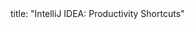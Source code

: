 <frontmatter>
title: "IntelliJ IDEA: Productivity Shortcuts"
</frontmatter>

<include src="unit-inPage-asFlat.md" boilerplate />
